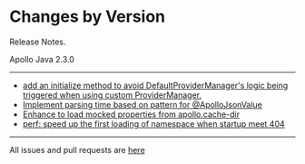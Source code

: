 Changes by Version
==================
Release Notes.

Apollo Java 2.3.0

------------------
* [add an initialize method to avoid DefaultProviderManager's logic being triggered when using custom ProviderManager.](https://github.com/apolloconfig/apollo-java/pull/50)
* [Implement parsing time based on pattern for @ApolloJsonValue](https://github.com/apolloconfig/apollo-java/pull/53)
* [Enhance to load mocked properties from apollo.cache-dir](https://github.com/apolloconfig/apollo-java/pull/58)
* [perf: speed up the first loading of namespace when startup meet 404](https://github.com/apolloconfig/apollo-java/pull/61)

------------------
All issues and pull requests are [here](https://github.com/apolloconfig/apollo-java/milestone/3?closed=1)